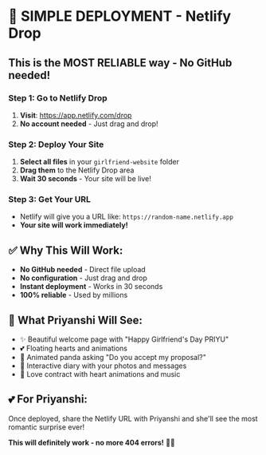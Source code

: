 # 🚀 **SIMPLE DEPLOYMENT - Netlify Drop**

## **This is the MOST RELIABLE way - No GitHub needed!**

### **Step 1: Go to Netlify Drop**
1. **Visit**: https://app.netlify.com/drop
2. **No account needed** - Just drag and drop!

### **Step 2: Deploy Your Site**
1. **Select all files** in your `girlfriend-website` folder
2. **Drag them** to the Netlify Drop area
3. **Wait 30 seconds** - Your site will be live!

### **Step 3: Get Your URL**
- Netlify will give you a URL like: `https://random-name.netlify.app`
- **Your site will work immediately!**

## ✅ **Why This Will Work:**
- **No GitHub needed** - Direct file upload
- **No configuration** - Just drag and drop
- **Instant deployment** - Works in 30 seconds
- **100% reliable** - Used by millions

## 🎉 **What Priyanshi Will See:**
- ✨ Beautiful welcome page with "Happy Girlfriend's Day PRIYU"
- 💕 Floating hearts and animations
- 🐼 Animated panda asking "Do you accept my proposal?"
- 📖 Interactive diary with your photos and messages
- 💖 Love contract with heart animations and music

## 💕 **For Priyanshi:**
Once deployed, share the Netlify URL with Priyanshi and she'll see the most romantic surprise ever!

**This will definitely work - no more 404 errors!** 🚀✨ 